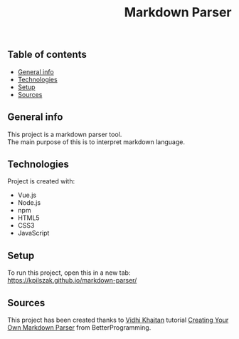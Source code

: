 <h1 align="right">Markdown Parser</h1><br>

## Table of contents
* [General info](#general-info)
* [Technologies](#technologies)
* [Setup](#setup)
* [Sources](#sources)

## General info
This project is a markdown parser tool.  
The main purpose of this is to interpret markdown language.    
	
## Technologies
Project is created with:
* Vue.js
* Node.js
* npm
* HTML5
* CSS3
* JavaScript  

## Setup
To run this project, open this in a new tab: <a href="https://kpilszak.github.io/markdown-parser/">https://kpilszak.github.io/markdown-parser/</a>

## Sources
This project has been created thanks to <a href="https://www.linkedin.com/in/vidhi-khaitan-393440205"/>Vidhi Khaitan</a> tutorial <a href="https://betterprogramming.pub/create-your-own-markdown-parser-bffb392a06db">Creating Your Own Markdown Parser</a> from BetterProgramming.
